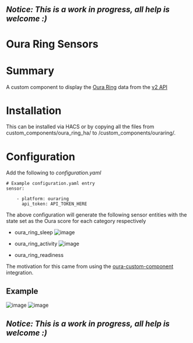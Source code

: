 ## *Notice: This is a work in progress, all help is welcome :)*

# Oura Ring Sensors

# Summary
A custom component to display the [Oura Ring](https://cloud.ouraring.com/) data from the [v2 API](https://cloud.ouraring.com/docs/)

# Installation
This can be installed via HACS or by copying all the files from custom_components/oura_ring_ha/ to <config directory>/custom_components/ouraring/.

# Configuration
Add the following to *configuration.yaml*

    # Example configuration.yaml entry
    sensor:
    
        - platform: ouraring
          api_token: API_TOKEN_HERE

The above configuration will generate the following sensor entities with the state set as the Oura score for each category respectively
   
   - oura_ring_sleep
   ![image](https://user-images.githubusercontent.com/3003773/197370662-e41a9230-ad9d-4196-81d8-7e2a918dacbd.png)

   - oura_ring_activity
   ![image](https://user-images.githubusercontent.com/3003773/197370672-82df839d-fbcc-4461-ae85-9314d33cea5f.png)

   - oura_ring_readiness
    
The motivation for this came from using the [oura-custom-component](https://github.com/nitobuendia/oura-custom-component) integration.

## Example
![image](https://user-images.githubusercontent.com/3003773/197419839-c9155682-fc96-45d0-a985-1b8942f62f4d.png)
![image](https://user-images.githubusercontent.com/3003773/197098406-c7160300-b1a9-46e2-b00e-198b7f95003f.png)

## *Notice: This is a work in progress, all help is welcome :)*



